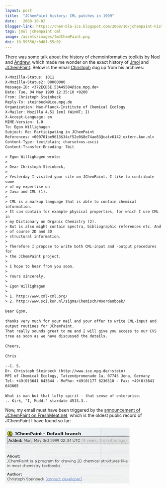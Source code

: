 ```yaml
---
layout: post
title:  "JChemPaint history: CML patches in 1999"
date:   2008-10-02
blogger-link: https://chem-bla-ics.blogspot.com/2008/10/jchempaint-history-cml-patches-in-1999.html
tags: jmol jchempaint cml
image: /assets/images/fmJChemPaint.png
doi: 10.59350/r8d8f-55c02
---
```


There was some talk about the history of chemoinformatics toolkits by
[Noel](http://baoilleach.blogspot.com/2008/09/overview-of-cheminformatics-toolkits.html) and
[Andrew](http://www.dalkescientific.com/writings/diary/archive/2008/09/20/euroqsar.html), which made
me wonder on the exact history of [Jmol](http://www.jmol.org/) and
[JChemPaint](http://sf.net/project/jchempaint). Below is the email
[Christoph](http://www.steinbeck-molecular.de/steinblog/) dug up from his archives:

```
X-Mozilla-Status: 1011
X-Mozilla-Status2: 00000000
Message-ID: <372ECD5E.53A49584@ice.mpg.de>
Date: Tue, 04 May 1999 12:35:10 +0200
From: Christoph Steinbeck
Reply-To: steinbeck@ice.mpg.de
Organization: Max-Planck-Institute of Chemical Ecology
X-Mailer: Mozilla 4.51 [en] (WinNT; I)
X-Accept-Language: en
MIME-Version: 1.0
To: Egon Willighagen
Subject: Re: Participating in JChemPaint
References: <000701be9613$34cf52e0$8e74ae83@catv6142.extern.kun.nl>
Content-Type: text/plain; charset=us-ascii
Content-Transfer-Encoding: 7bit

> Egon Willighagen wrote:
>
> Dear Christoph Steinbeck,
>
> Yesterday I visited your site on JChemPaint. I like to contribute some
> of my expertise on
> Java and CML (1).
>
> CML is a markup language that is able to contain chemical information.
> It can contain for example physical properties, for which I use CML in
> my Dictionary on Organic Chemistry (2).
> But is also might contain spectra, bibliographic references etc. And
> of course 2D and 3D
> structural information.
>
> Therefore I propose to write both CML-input and -output procedures for
> the JChemPaint project.
>
> I hope to hear from you soon.
>
> Yours sincerely,
>
> Egon Willighagen
>
> 1. http://www.xml-cml.org/
> 2. http://www.sci.kun.nl/sigma/Chemisch/Woordenboek/

Dear Egon,

thanks very much for your mail and your offer to write CML-input and
output routines for JChemPaint.
That really sounds great to me and I will give you access to our CVS
tree as soon as we have discussed the details.

Cheers,

Chris

--C. S.
Dr. Christoph Steinbeck (http://www.ice.mpg.de/~stein)
MPI of Chemical Ecology, Tatzendpromenade 1a, 07745 Jena, Germany
Tel: +49(0)3641 643644 - MoPho: +49(0)177 8236510 - Fax: +49(0)3641
643665

What is man but that lofty spirit - that sense of enterprise.
.. Kirk, "I, Mudd," stardate 4513.3..
```

Now, my email must have been triggered by the [announcement of JChemPaint on FreshMeat.net](http://freshmeat.net/projects/jchempaint/),
which is the oldest public record of JChemPaint I have found so far:

![](/assets/images/fmJChemPaint.png)
